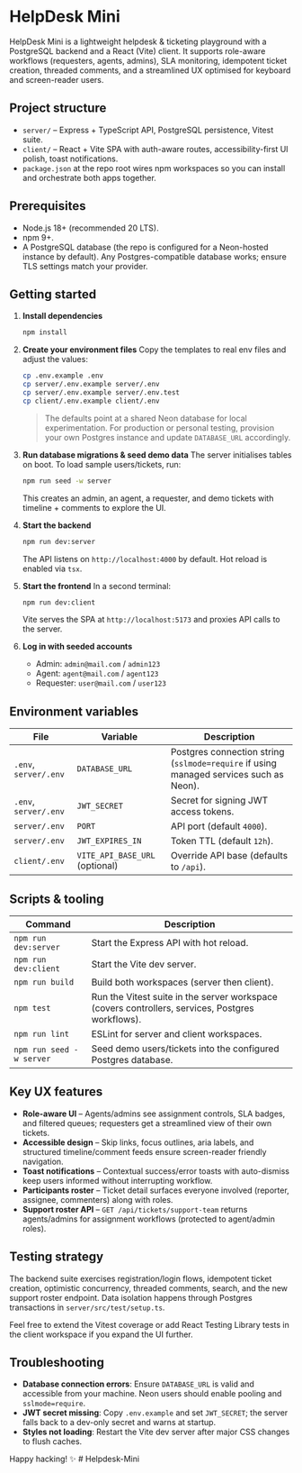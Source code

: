 # HelpDesk Mini

HelpDesk Mini is a lightweight helpdesk & ticketing playground with a PostgreSQL backend and a React (Vite) client. It supports role-aware workflows (requesters, agents, admins), SLA monitoring, idempotent ticket creation, threaded comments, and a streamlined UX optimised for keyboard and screen-reader users.

## Project structure

- `server/` – Express + TypeScript API, PostgreSQL persistence, Vitest suite.
- `client/` – React + Vite SPA with auth-aware routes, accessibility-first UI polish, toast notifications.
- `package.json` at the repo root wires npm workspaces so you can install and orchestrate both apps together.

## Prerequisites

- Node.js 18+ (recommended 20 LTS).
- npm 9+.
- A PostgreSQL database (the repo is configured for a Neon-hosted instance by default). Any Postgres-compatible database works; ensure TLS settings match your provider.

## Getting started

1. **Install dependencies**
   ```bash
   npm install
   ```

2. **Create your environment files**
   Copy the templates to real env files and adjust the values:
   ```bash
   cp .env.example .env
   cp server/.env.example server/.env
   cp server/.env.example server/.env.test
   cp client/.env.example client/.env
   ```

   > The defaults point at a shared Neon database for local experimentation. For production or personal testing, provision your own Postgres instance and update `DATABASE_URL` accordingly.

3. **Run database migrations & seed demo data**
   The server initialises tables on boot. To load sample users/tickets, run:
   ```bash
   npm run seed -w server
   ```
   This creates an admin, an agent, a requester, and demo tickets with timeline + comments to explore the UI.

4. **Start the backend**
   ```bash
   npm run dev:server
   ```
   The API listens on `http://localhost:4000` by default. Hot reload is enabled via `tsx`.

5. **Start the frontend**
   In a second terminal:
   ```bash
   npm run dev:client
   ```
   Vite serves the SPA at `http://localhost:5173` and proxies API calls to the server.

6. **Log in with seeded accounts**
   - Admin: `admin@mail.com` / `admin123`
   - Agent: `agent@mail.com` / `agent123`
   - Requester: `user@mail.com` / `user123`

## Environment variables

| File | Variable | Description |
| --- | --- | --- |
| `.env`, `server/.env` | `DATABASE_URL` | Postgres connection string (`sslmode=require` if using managed services such as Neon). |
| `.env`, `server/.env` | `JWT_SECRET` | Secret for signing JWT access tokens. |
| `server/.env` | `PORT` | API port (default `4000`). |
| `server/.env` | `JWT_EXPIRES_IN` | Token TTL (default `12h`). |
| `client/.env` | `VITE_API_BASE_URL` (optional) | Override API base (defaults to `/api`). |

## Scripts & tooling

| Command | Description |
| --- | --- |
| `npm run dev:server` | Start the Express API with hot reload. |
| `npm run dev:client` | Start the Vite dev server. |
| `npm run build` | Build both workspaces (server then client). |
| `npm test` | Run the Vitest suite in the server workspace (covers controllers, services, Postgres workflows). |
| `npm run lint` | ESLint for server and client workspaces. |
| `npm run seed -w server` | Seed demo users/tickets into the configured Postgres database. |

## Key UX features

- **Role-aware UI** – Agents/admins see assignment controls, SLA badges, and filtered queues; requesters get a streamlined view of their own tickets.
- **Accessible design** – Skip links, focus outlines, aria labels, and structured timeline/comment feeds ensure screen-reader friendly navigation.
- **Toast notifications** – Contextual success/error toasts with auto-dismiss keep users informed without interrupting workflow.
- **Participants roster** – Ticket detail surfaces everyone involved (reporter, assignee, commenters) along with roles.
- **Support roster API** – `GET /api/tickets/support-team` returns agents/admins for assignment workflows (protected to agent/admin roles).

## Testing strategy

The backend suite exercises registration/login flows, idempotent ticket creation, optimistic concurrency, threaded comments, search, and the new support roster endpoint. Data isolation happens through Postgres transactions in `server/src/test/setup.ts`.

Feel free to extend the Vitest coverage or add React Testing Library tests in the client workspace if you expand the UI further.

## Troubleshooting

- **Database connection errors**: Ensure `DATABASE_URL` is valid and accessible from your machine. Neon users should enable pooling and `sslmode=require`.
- **JWT secret missing**: Copy `.env.example` and set `JWT_SECRET`; the server falls back to a dev-only secret and warns at startup.
- **Styles not loading**: Restart the Vite dev server after major CSS changes to flush caches.

Happy hacking! ✨
#   H e l p d e s k - M i n i  
 